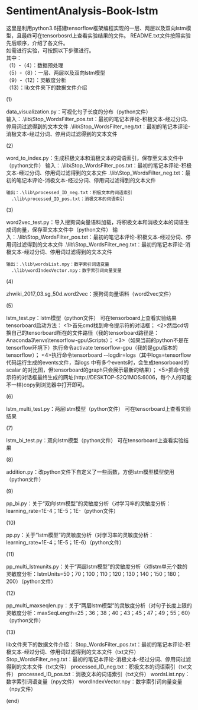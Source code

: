 # SentimentAnalysis-Book-lstm

这里是利用python3.6搭建tensorflow框架编程实现的一层、两层以及双向lstm模型，且最终可在tensorbosrd上查看实验结果的文件。
README.txt文件按照实验先后顺序，介绍了各文件。<br>
如需进行实验，可按照以下步骤进行。<br>
其中：<br>
（1）-（4）：数据预处理<br>
（5）-（8）：一层、两层以及双向lstm模型<br>
（9）-（12）：灵敏度分析<br>
（13）：lib文件夹下的数据文件介绍<br>

(1)

data_visualization.py：可视化句子长度的分布（python文件）<br>
    输入：.\lib\Stop_WordsFilter_pos.txt：最初的笔记本评论-积极文本-经过分词、停用词过滤得到的文本文件
	  .\lib\Stop_WordsFilter_neg.txt：最初的笔记本评论-消极文本-经过分词、停用词过滤得到的文本文件

(2)

word_to_index.py：生成积极文本和消极文本的词语索引，保存至文本文件中（python文件）
    输入：.\lib\Stop_WordsFilter_pos.txt：最初的笔记本评论-积极文本-经过分词、停用词过滤得到的文本文件
	  .\lib\Stop_WordsFilter_neg.txt：最初的笔记本评论-消极文本-经过分词、停用词过滤得到的文本文件

    输出：.\lib\processed_ID_neg.txt：积极文本的词语索引
	  .\lib\processed_ID_pos.txt：消极文本的词语索引

(3)

word2vec_test.py：导入搜狗词向量语料加载，将积极文本和消极文本的词语生成词向量，保存至文本文件中（python文件）
    输入：.\lib\Stop_WordsFilter_pos.txt：最初的笔记本评论-积极文本-经过分词、停用词过滤得到的文本文件
	  .\lib\Stop_WordsFilter_neg.txt：最初的笔记本评论-消极文本-经过分词、停用词过滤得到的文本文件

    输出：.\lib\wordsList.npy：数字索引词语变量
	  .\lib\wordIndexVector.npy：数字索引词向量变量

(4)

zhwiki_2017_03.sg_50d.word2vec：搜狗词向量语料（word2vec文件）

(5)

lstm_test.py：lstm模型（python文件）
    可在tensorboard上查看实验结果
    tensorboard启动方法：
        <1>首先cmd找到命令提示符的对话框；
        <2>然后cd切换自己的tensorboard所在的文件路径（我的tensorboard路径是：Anaconda3\envs\tensorflow-gpu\Scripts）；
	<3>（如果当前的python不是在tensorflow环境下）执行命令activate tensorflow-gpu（我的是gpu版本的tensorflow）；
	<4>执行命令tensorboard --logdir=logs（其中logs=tensorflow代码运行生成的events文件，当logs 中有多个events时，会生成tensorboard的scalar 的对比图，但tensorboard的graph只会展示最新的结果）；
	<5>把命令提示符的对话框最终生成的网址(http://DESKTOP-S2Q1MOS:6006，每个人的可能不一样)copy到浏览器中打开即可。

(6)

lstm_multi_test.py：两层lstm模型（python文件）
    可在tensorboard上查看实验结果

(7)

lstm_bi_test.py：双向lstm模型（python文件）
    可在tensorboard上查看实验结果

(8)

addition.py：改python文件下自定义了一些函数，方便lstm模型模型使用（python文件）

(9)

pp_bi.py：关于“双向lstm模型”的灵敏度分析（对学习率的灵敏度分析：learning_rate=1E-4；1E-5；1E-（python文件）

(10)

pp.py：关于“lstm模型”的灵敏度分析（对学习率的灵敏度分析：learning_rate=1E-4；1E-5；1E-6）（python文件）

(11)

pp_multi_lstmunits.py：关于“两层lstm模型”的灵敏度分析（对lstm单元个数的灵敏度分析：lstmUnits=50；70；100；110；120；130；140；150；180；200）（python文件）

(12)

pp_multi_maxseqlen.py：关于“两层lstm模型”的灵敏度分析（对句子长度上限的灵敏度分析：maxSeqLength=25；36；38；40；43；45；47；49；55；60）（python文件）

(13)

lib文件夹下的数据文件介绍：
Stop_WordsFilter_pos.txt：最初的笔记本评论-积极文本-经过分词、停用词过滤得到的文本文件（txt文件）
Stop_WordsFilter_neg.txt：最初的笔记本评论-消极文本-经过分词、停用词过滤得到的文本文件（txt文件）
processed_ID_neg.txt：积极文本的词语索引（txt文件）
processed_ID_pos.txt：消极文本的词语索引（txt文件）
wordsList.npy：数字索引词语变量（npy文件）
wordIndexVector.npy：数字索引词向量变量（npy文件）

(end)
